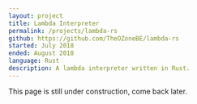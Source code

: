 ```yaml
---
layout: project
title: Lambda Interpreter
permalink: /projects/lambda-rs
github: https://github.com/TheOZoneBE/lambda-rs
started: July 2018
ended: August 2018
language: Rust
description: A lambda interpreter written in Rust.
---
```

This page is still under construction, come back later.